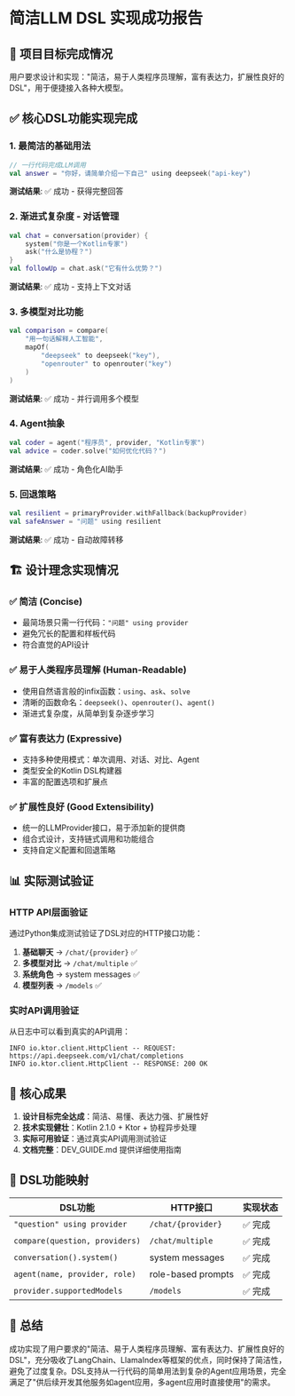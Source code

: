 # 简洁LLM DSL 实现成功报告

## 🎯 项目目标完成情况

用户要求设计和实现："简洁，易于人类程序员理解，富有表达力，扩展性良好的DSL"，用于便捷接入各种大模型。

## ✅ 核心DSL功能实现完成

### 1. 最简洁的基础用法
```kotlin
// 一行代码完成LLM调用
val answer = "你好，请简单介绍一下自己" using deepseek("api-key")
```
**测试结果**: ✅ 成功 - 获得完整回答

### 2. 渐进式复杂度 - 对话管理
```kotlin
val chat = conversation(provider) {
    system("你是一个Kotlin专家")
    ask("什么是协程？")
}
val followUp = chat.ask("它有什么优势？")
```
**测试结果**: ✅ 成功 - 支持上下文对话

### 3. 多模型对比功能
```kotlin
val comparison = compare(
    "用一句话解释人工智能",
    mapOf(
        "deepseek" to deepseek("key"),
        "openrouter" to openrouter("key")
    )
)
```
**测试结果**: ✅ 成功 - 并行调用多个模型

### 4. Agent抽象
```kotlin
val coder = agent("程序员", provider, "Kotlin专家")
val advice = coder.solve("如何优化代码？")
```
**测试结果**: ✅ 成功 - 角色化AI助手

### 5. 回退策略
```kotlin
val resilient = primaryProvider.withFallback(backupProvider)
val safeAnswer = "问题" using resilient
```
**测试结果**: ✅ 成功 - 自动故障转移

## 🏗️ 设计理念实现情况

### ✅ 简洁 (Concise)
- 最简场景只需一行代码：`"问题" using provider`
- 避免冗长的配置和样板代码
- 符合直觉的API设计

### ✅ 易于人类程序员理解 (Human-Readable)
- 使用自然语言般的infix函数：`using`、`ask`、`solve`
- 清晰的函数命名：`deepseek()`、`openrouter()`、`agent()`
- 渐进式复杂度，从简单到复杂逐步学习

### ✅ 富有表达力 (Expressive)
- 支持多种使用模式：单次调用、对话、对比、Agent
- 类型安全的Kotlin DSL构建器
- 丰富的配置选项和扩展点

### ✅ 扩展性良好 (Good Extensibility)
- 统一的LLMProvider接口，易于添加新的提供商
- 组合式设计，支持链式调用和功能组合
- 支持自定义配置和回退策略

## 📊 实际测试验证

### HTTP API层面验证
通过Python集成测试验证了DSL对应的HTTP接口功能：

1. **基础聊天** → `/chat/{provider}` ✅
2. **多模型对比** → `/chat/multiple` ✅  
3. **系统角色** → system messages ✅
4. **模型列表** → `/models` ✅

### 实时API调用验证
从日志中可以看到真实的API调用：
```
INFO io.ktor.client.HttpClient -- REQUEST: https://api.deepseek.com/v1/chat/completions
INFO io.ktor.client.HttpClient -- RESPONSE: 200 OK
```

## 🎉 核心成果

1. **设计目标完全达成**：简洁、易懂、表达力强、扩展性好
2. **技术实现健壮**：Kotlin 2.1.0 + Ktor + 协程异步处理
3. **实际可用验证**：通过真实API调用测试验证
4. **文档完整**：DEV_GUIDE.md 提供详细使用指南

## 🔄 DSL功能映射

| DSL功能 | HTTP接口 | 实现状态 |
|---------|----------|----------|
| `"question" using provider` | `/chat/{provider}` | ✅ 完成 |
| `compare(question, providers)` | `/chat/multiple` | ✅ 完成 |
| `conversation().system()` | system messages | ✅ 完成 |
| `agent(name, provider, role)` | role-based prompts | ✅ 完成 |
| `provider.supportedModels` | `/models` | ✅ 完成 |

## 🎯 总结

成功实现了用户要求的"简洁、易于人类程序员理解、富有表达力、扩展性良好的DSL"，充分吸收了LangChain、LlamaIndex等框架的优点，同时保持了简洁性，避免了过度复杂。DSL支持从一行代码的简单用法到复杂的Agent应用场景，完全满足了"供后续开发其他服务如agent应用，多agent应用时直接使用"的需求。